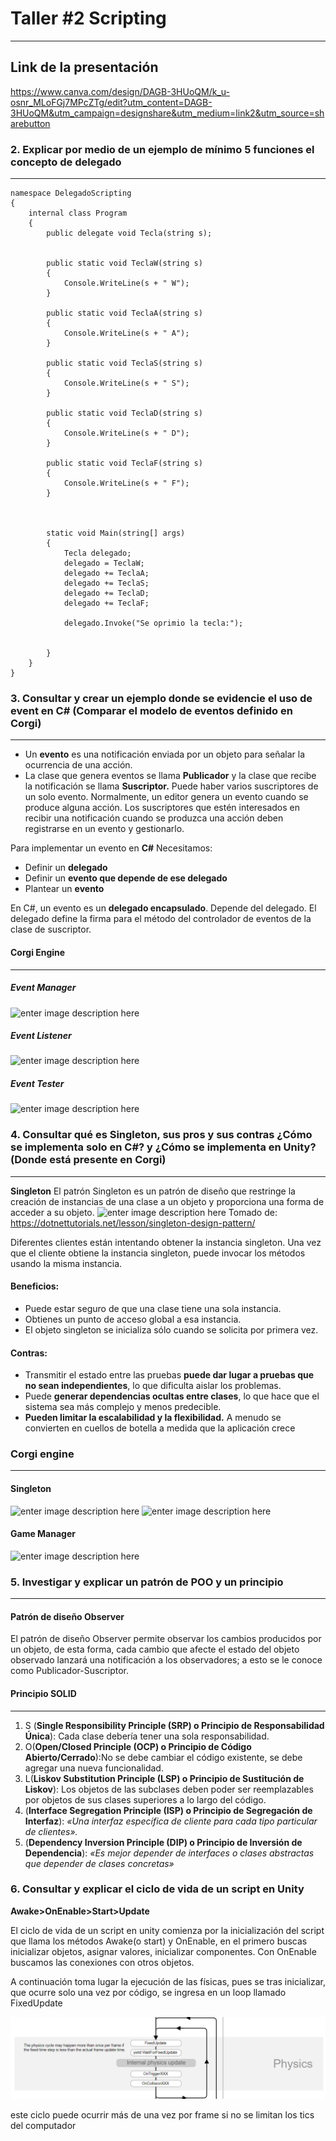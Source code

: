 
# Taller #2 Scripting
---
## Link de la presentación

https://www.canva.com/design/DAGB-3HUoQM/k_u-osnr_MLoFGj7MPcZTg/edit?utm_content=DAGB-3HUoQM&utm_campaign=designshare&utm_medium=link2&utm_source=sharebutton

### 2. Explicar por medio de un ejemplo de mínimo 5 funciones el concepto de delegado
---

~~~
namespace DelegadoScripting
{
    internal class Program
    {
        public delegate void Tecla(string s);


        public static void TeclaW(string s)
        {
            Console.WriteLine(s + " W");
        }

        public static void TeclaA(string s)
        {
            Console.WriteLine(s + " A");
        }

        public static void TeclaS(string s)
        {
            Console.WriteLine(s + " S");
        }

        public static void TeclaD(string s)
        {
            Console.WriteLine(s + " D");
        }

        public static void TeclaF(string s)
        {
            Console.WriteLine(s + " F");
        }



        static void Main(string[] args)
        {
            Tecla delegado;
            delegado = TeclaW;
            delegado += TeclaA;
            delegado += TeclaS;
            delegado += TeclaD;
            delegado += TeclaF;

            delegado.Invoke("Se oprimio la tecla:");


        }
    }
}

~~~
### 3. Consultar y crear un ejemplo donde se evidencie el uso de event en C# (Comparar el modelo de eventos definido en Corgi)
---
-   Un <b>evento</b> es una notificación enviada por un objeto para señalar la ocurrencia de una acción.
- La clase que genera eventos se llama <b>Publicador</b> y la clase que recibe la notificación se llama <b>Suscriptor.</b> Puede haber varios suscriptores de un solo evento. Normalmente, un editor genera un evento cuando se produce alguna acción. Los suscriptores que estén interesados ​​en recibir una notificación cuando se produzca una acción deben registrarse en un evento y gestionarlo.

Para implementar un evento en <b>C#</b> Necesitamos:
- Definir un **delegado**
- Definir un **evento que depende de ese delegado**
- Plantear un **evento**

En C#, un evento es un <b>delegado encapsulado</b>. Depende del delegado. El delegado define la firma para el método del controlador de eventos de la clase de suscriptor.

#### Corgi Engine
---
##### Event Manager
![enter image description here](https://file.garden/ZduZHLwq23DtX9Mi/Scripting/EventManager.png)
##### Event Listener
![enter image description here](https://file.garden/ZduZHLwq23DtX9Mi/Scripting/MMeventListener.png)
##### Event Tester
![enter image description here](https://file.garden/ZduZHLwq23DtX9Mi/Scripting/Event%20Tester.png)
### 4. Consultar qué es Singleton, sus pros y sus contras ¿Cómo se implementa solo en C#? y ¿Cómo se implementa en Unity? (Donde está presente en Corgi) 
---
<b>Singleton</b>
El patrón Singleton es un patrón de diseño que restringe la creación de instancias de una clase a un objeto y proporciona una forma de acceder a su objeto.
![enter image description here](https://dotnettutorials.net/wp-content/uploads/2018/06/Singleton-Design-Pattern-in-C.png?ezimgfmt=ng:webp/ngcb8)
Tomado de: https://dotnettutorials.net/lesson/singleton-design-pattern/

Diferentes clientes están intentando obtener la instancia singleton. Una vez que el cliente obtiene la instancia singleton, puede invocar los métodos usando la misma instancia.
#### Beneficios:
-   Puede estar seguro de que una clase tiene una sola instancia. 
- Obtienes un punto de acceso global a esa instancia. 
- El objeto singleton se inicializa sólo cuando se solicita por primera vez.

#### Contras:
- Transmitir el estado entre las pruebas **puede dar lugar a pruebas que no sean independientes**, lo que dificulta aislar los problemas.
- Puede **generar dependencias ocultas entre clases**, lo que hace que el sistema sea más complejo y menos predecible.
- **Pueden limitar la escalabilidad y la flexibilidad.** A menudo se convierten en cuellos de botella a medida que la aplicación crece

### Corgi engine
---

#### Singleton
![enter image description here](https://file.garden/ZduZHLwq23DtX9Mi/Scripting/SIngletonCorgi.png)
![enter image description here](https://file.garden/ZduZHLwq23DtX9Mi/Scripting/SIngletonCorgi2.png)

#### Game Manager
![enter image description here](https://file.garden/ZduZHLwq23DtX9Mi/Scripting/GameManager.Corgi.png)
### 5. Investigar y explicar un patrón de POO y un principio
---
#### Patrón de diseño Observer
El patrón de diseño Observer permite observar los cambios producidos por un objeto, de esta forma, cada cambio que afecte el estado del objeto observado lanzará una notificación a los observadores; a esto se le conoce como Publicador-Suscriptor.
#### Principio SOLID
---
 1. S (**Single Responsibility Principle (SRP) o Principio de Responsabilidad Única**):  Cada clase debería tener una sola responsabilidad.
 2. O(**Open/Closed Principle (OCP) o Principio de Código Abierto/Cerrado**):No se debe cambiar el código existente, se debe agregar una nueva funcionalidad.
 3. L(**Liskov Substitution Principle (LSP) o Principio de Sustitución de Liskov**): Los objetos de las subclases deben poder ser reemplazables por objetos de sus clases superiores a lo largo del código.
 4. (**Interface Segregation Principle (ISP) o Principio de Segregación de Interfaz**): _«Una interfaz específica de cliente para cada tipo particular de clientes»._
 5. (**Dependency Inversion Principle (DIP) o Principio de Inversión de Dependencia**): _«Es mejor depender de interfaces o clases abstractas que depender de clases concretas»_

    
### 6. Consultar y explicar el ciclo de vida de un script en Unity

<b>Awake>OnEnable>Start>Update</b>

El ciclo de vida de un script en unity comienza por la inicialización del script que llama los métodos Awake(o start) y OnEnable, en el primero buscas inicializar objetos, asignar valores, inicializar componentes. Con OnEnable buscamos las conexiones con otros objetos.

A continuación toma lugar la ejecución de las físicas, pues se tras inicializar, que ocurre solo una vez por código, se ingresa en un loop llamado FixedUpdate

![alt text](image.png)

este ciclo puede ocurrir más de una vez por frame si no se limitan los tics del computador

